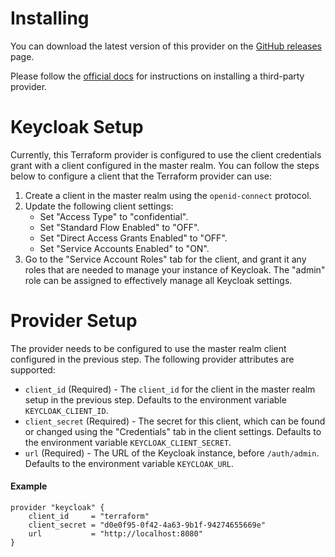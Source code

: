 # Installing

You can download the latest version of this provider on the
[GitHub releases](https://github.com/charlesderek/terraform-w-keycloak/releases)
page.

Please follow the [official docs](https://www.terraform.io/docs/configuration/providers.html#third-party-plugins)
for instructions on installing a third-party provider.

# Keycloak Setup

Currently, this Terraform provider is configured to use the client credentials grant with
a client configured in the master realm. You can follow the steps below to configure a
client that the Terraform provider can use:

1. Create a client in the master realm using the `openid-connect` protocol.
2. Update the following client settings:
    - Set "Access Type" to "confidential".
    - Set "Standard Flow Enabled" to "OFF".
    - Set "Direct Access Grants Enabled" to "OFF".
    - Set "Service Accounts Enabled" to "ON".
3. Go to the "Service Account Roles" tab for the client, and grant it any roles that are
needed to manage your instance of Keycloak. The "admin" role can be assigned to effectively
manage all Keycloak settings.

# Provider Setup

The provider needs to be configured to use the master realm client configured in the
previous step. The following provider attributes are supported:

- `client_id` (Required) - The `client_id` for the client in the master realm setup in the previous step. Defaults to the environment variable `KEYCLOAK_CLIENT_ID`.
- `client_secret` (Required) - The secret for this client, which can be found or changed using the "Credentials" tab in the client settings. Defaults to the environment variable `KEYCLOAK_CLIENT_SECRET`.
- `url` (Required) - The URL of the Keycloak instance, before `/auth/admin`. Defaults to the environment variable `KEYCLOAK_URL`.

#### Example

```hcl
provider "keycloak" {
	client_id     = "terraform"
	client_secret = "d0e0f95-0f42-4a63-9b1f-94274655669e"
	url           = "http://localhost:8080"
}
```
